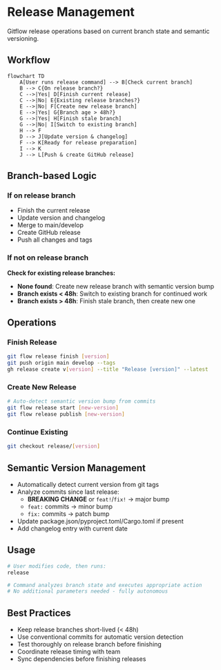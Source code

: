 # Release Management

Gitflow release operations based on current branch state and semantic versioning.

## Workflow

```mermaid
flowchart TD
    A[User runs release command] --> B[Check current branch]
    B --> C{On release branch?}
    C -->|Yes| D[Finish current release]
    C -->|No| E{Existing release branches?}
    E -->|No| F[Create new release branch]
    E -->|Yes| G{Branch age > 48h?}
    G -->|Yes| H[Finish stale branch]
    G -->|No| I[Switch to existing branch]
    H --> F
    D --> J[Update version & changelog]
    F --> K[Ready for release preparation]
    I --> K
    J --> L[Push & create GitHub release]
```

## Branch-based Logic

### If on release branch
- Finish the current release
- Update version and changelog
- Merge to main/develop
- Create GitHub release
- Push all changes and tags

### If not on release branch
**Check for existing release branches:**
- **None found**: Create new release branch with semantic version bump
- **Branch exists < 48h**: Switch to existing branch for continued work
- **Branch exists > 48h**: Finish stale branch, then create new one

## Operations

### Finish Release
```bash
git flow release finish [version]
git push origin main develop --tags
gh release create v[version] --title "Release [version]" --latest
```

### Create New Release
```bash
# Auto-detect semantic version bump from commits
git flow release start [new-version]
git flow release publish [new-version]
```

### Continue Existing
```bash
git checkout release/[version]
```

## Semantic Version Management
- Automatically detect current version from git tags
- Analyze commits since last release:
  - **BREAKING CHANGE** or `feat!`/`fix!` → major bump
  - `feat:` commits → minor bump  
  - `fix:` commits → patch bump
- Update package.json/pyproject.toml/Cargo.toml if present
- Add changelog entry with current date

## Usage
```bash
# User modifies code, then runs:
release

# Command analyzes branch state and executes appropriate action
# No additional parameters needed - fully autonomous
```

## Best Practices
- Keep release branches short-lived (< 48h)
- Use conventional commits for automatic version detection  
- Test thoroughly on release branch before finishing
- Coordinate release timing with team
- Sync dependencies before finishing releases